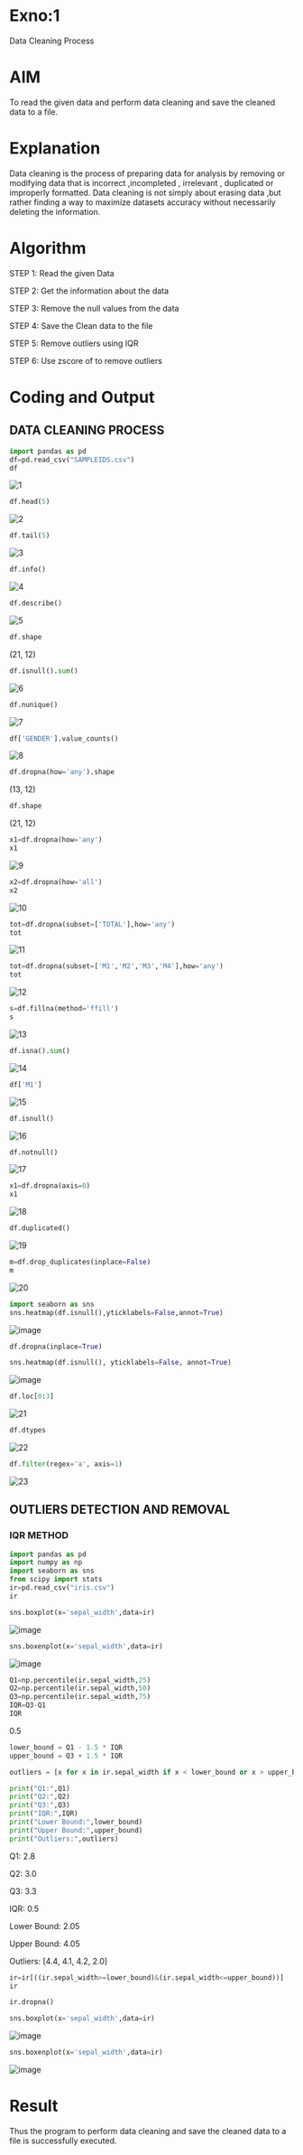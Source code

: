 # Exno:1
Data Cleaning Process

# AIM
To read the given data and perform data cleaning and save the cleaned data to a file.

# Explanation
Data cleaning is the process of preparing data for analysis by removing or modifying data that is incorrect ,incompleted , irrelevant , duplicated or improperly formatted. Data cleaning is not simply about erasing data ,but rather finding a way to maximize datasets accuracy without necessarily deleting the information.

# Algorithm
STEP 1: Read the given Data

STEP 2: Get the information about the data

STEP 3: Remove the null values from the data

STEP 4: Save the Clean data to the file

STEP 5: Remove outliers using IQR

STEP 6: Use zscore of to remove outliers

# Coding and Output
## DATA CLEANING PROCESS
```py
import pandas as pd
df=pd.read_csv("SAMPLEIDS.csv")
df
```
![1](https://github.com/user-attachments/assets/946e7748-d8df-4b8e-9006-35fdedae92fd)

```py
df.head(5)
```
![2](https://github.com/user-attachments/assets/278edd35-898a-4a3f-b5f6-15dcc8f8a78a)

```py
df.tail(5)
```
![3](https://github.com/user-attachments/assets/9b4a4706-52e6-4009-a7e2-a5b54a919bd6)

```py
df.info()
```
![4](https://github.com/user-attachments/assets/ea439663-0559-418f-be25-fc34ec0c8e97)

```py
df.describe()
```
![5](https://github.com/user-attachments/assets/b103ac7c-d09b-46ee-a50e-c1574e9a245d)

```py
df.shape
```
(21, 12)

```py
df.isnull().sum()
```
![6](https://github.com/user-attachments/assets/3e272276-b05f-46be-b35c-bab5302aebd1)

```py
df.nunique()
```
![7](https://github.com/user-attachments/assets/f2d4da76-b46b-48d1-bba5-caa1ac6de667)

```py
df['GENDER'].value_counts()
```
![8](https://github.com/user-attachments/assets/1767fdb6-19de-4b7b-ac56-9d1975d7ba24)

```py
df.dropna(how='any').shape
```
(13, 12)

```py
df.shape
```
(21, 12)

```py
x1=df.dropna(how='any')
x1
```
![9](https://github.com/user-attachments/assets/c43bff8c-0c25-46ac-886c-f863c189b15b)

```py
x2=df.dropna(how='all')
x2
```
![10](https://github.com/user-attachments/assets/3fd2d03f-bfd7-4c4b-8da0-ccd86479f16c)

```py
tot=df.dropna(subset=['TOTAL'],how='any')
tot
```
![11](https://github.com/user-attachments/assets/48ffee62-c34a-4bb4-a265-03c18d40f866)

```py
tot=df.dropna(subset=['M1','M2','M3','M4'],how='any')
tot
```
![12](https://github.com/user-attachments/assets/4c399958-f109-40e8-bc76-e484af0125cf)

```py
s=df.fillna(method='ffill')
s
```
![13](https://github.com/user-attachments/assets/93cbbbb2-8383-4b1a-9e0a-8b09cf7ef4f5)

```py
df.isna().sum()
```
![14](https://github.com/user-attachments/assets/2dcbbd0a-cdd1-4cff-8b61-e91040faa72c)

```py
df['M1']
```
![15](https://github.com/user-attachments/assets/a548b1bb-18ce-44e5-aa62-9fea78d7f2c4)

```py
df.isnull()
```
![16](https://github.com/user-attachments/assets/0b236a3f-2e84-4906-a497-8d230cf65318)

```py
df.notnull()
```
![17](https://github.com/user-attachments/assets/796be0e8-eed2-49e6-b4e6-1e61d9ec3ce6)

```py
x1=df.dropna(axis=0)
x1
```
![18](https://github.com/user-attachments/assets/9d9cfcbf-d79a-4828-a3e2-23a7b65f8c35)

```py
df.duplicated()
```
![19](https://github.com/user-attachments/assets/745d2096-8fb5-4030-8021-25bfa963e68a)

```py
m=df.drop_duplicates(inplace=False)
m
```
![20](https://github.com/user-attachments/assets/6bc4230b-d05f-49de-9ecb-83ba0e4b6e1d)

```py
import seaborn as sns
sns.heatmap(df.isnull(),yticklabels=False,annot=True)
```
![image](https://github.com/user-attachments/assets/a12b151a-9edc-4281-92b2-543d7bb21fa4)

```py
df.dropna(inplace=True)
```
```py
sns.heatmap(df.isnull(), yticklabels=False, annot=True)
```
![image](https://github.com/user-attachments/assets/d8b6d2f3-9dac-4148-947a-3cdb68a20297)

```py
df.loc[0:3]
```
![21](https://github.com/user-attachments/assets/8be1a9ce-2df2-4169-b819-f7a192672d53)

```py
df.dtypes
```
![22](https://github.com/user-attachments/assets/85786c10-2262-4834-ae20-685535e92ddf)

```py
df.filter(regex='a', axis=1)
```
![23](https://github.com/user-attachments/assets/d441788b-43a6-44b9-8e0e-147108704d65)

## OUTLIERS DETECTION AND REMOVAL
### IQR METHOD
```py
import pandas as pd
import numpy as np
import seaborn as sns
from scipy import stats
ir=pd.read_csv("iris.csv")
ir
```

```py
sns.boxplot(x='sepal_width',data=ir)
```
![image](https://github.com/user-attachments/assets/ae21615c-5f44-4075-94f2-d60209ac56eb)

```py
sns.boxenplot(x='sepal_width',data=ir)
```
![image](https://github.com/user-attachments/assets/fc17fd9d-cd69-4955-9ca6-4c176765c5b7)

```py
Q1=np.percentile(ir.sepal_width,25)
Q2=np.percentile(ir.sepal_width,50)
Q3=np.percentile(ir.sepal_width,75)
IQR=Q3-Q1
IQR
```
0.5

```py
lower_bound = Q1 - 1.5 * IQR
upper_bound = Q3 + 1.5 * IQR
```
```py
outliers = [x for x in ir.sepal_width if x < lower_bound or x > upper_bound]
```

```py
print("Q1:",Q1)
print("Q2:",Q2)
print("Q3:",Q3)
print("IQR:",IQR)
print("Lower Bound:",lower_bound)
print("Upper Bound:",upper_bound)
print("Outliers:",outliers)
```
Q1: 2.8

Q2: 3.0

Q3: 3.3

IQR: 0.5

Lower Bound: 2.05

Upper Bound: 4.05

Outliers: [4.4, 4.1, 4.2, 2.0]

```py
ir=ir[((ir.sepal_width>=lower_bound)&(ir.sepal_width<=upper_bound))]
ir
```
```py
ir.dropna()
```
```py
sns.boxplot(x='sepal_width',data=ir)
```
![image](https://github.com/user-attachments/assets/94449ef2-f77a-4239-a0eb-ca974ae16ff2)

```py
sns.boxenplot(x='sepal_width',data=ir)
```
![image](https://github.com/user-attachments/assets/e717ce75-f91b-4330-883c-5d9c19b4f249)

# Result
   Thus the program to perform data cleaning and save the cleaned data to a file is successfully executed.
